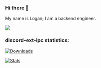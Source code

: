 ### Hi there 👋

My name is Logan; I am a backend engineer.

![](https://komarev.com/ghpvc/?username=lgaan)


### discord-ext-ipc statistics:

[![Downloads](https://pepy.tech/badge/discord-ext-ipc/week)](https://pepy.tech/project/discord-ext-ipc)


[![Stats](https://github-readme-stats.vercel.app/api?username=lgaan)](https://github.com/anuraghazra/github-readme-stats)

